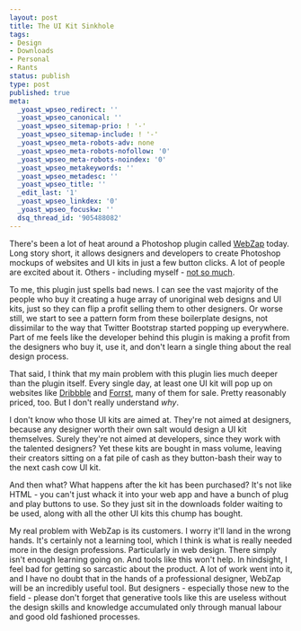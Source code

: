 ```yaml
---
layout: post
title: The UI Kit Sinkhole
tags:
- Design
- Downloads
- Personal
- Rants
status: publish
type: post
published: true
meta:
  _yoast_wpseo_redirect: ''
  _yoast_wpseo_canonical: ''
  _yoast_wpseo_sitemap-prio: ! '-'
  _yoast_wpseo_sitemap-include: ! '-'
  _yoast_wpseo_meta-robots-adv: none
  _yoast_wpseo_meta-robots-nofollow: '0'
  _yoast_wpseo_meta-robots-noindex: '0'
  _yoast_wpseo_metakeywords: ''
  _yoast_wpseo_metadesc: ''
  _yoast_wpseo_title: ''
  _edit_last: '1'
  _yoast_wpseo_linkdex: '0'
  _yoast_wpseo_focuskw: ''
  dsq_thread_id: '905488082'
---
```

There's been a lot of heat around a Photoshop plugin called <a href="http://webzap.uiparade.com">WebZap</a> today. Long story short, it allows designers and developers to create Photoshop mockups of websites and UI kits in just a few button clicks. A lot of people are excited about it. Others - including myself - <a href="https://twitter.com/_dte/statuses/262857925410832384">not so much</a>.

To me, this plugin just spells bad news. I can see the vast majority of the people who buy it creating a huge array of unoriginal web designs and UI kits, just so they can flip a profit selling them to other designers. Or worse still, we start to see a pattern form from these boilerplate designs, not dissimilar to the way that Twitter Bootstrap started popping up everywhere. Part of me feels like the developer behind this plugin is making a profit from the designers who buy it, use it, and don't learn a single thing about the real design process.

That said, I think that my main problem with this plugin lies much deeper than the plugin itself. Every single day, at least one UI kit will pop up on websites like <a href="http://dribbble.com">Dribbble</a> and <a href="http://forrst.com">Forrst</a>, many of them for sale. Pretty reasonably priced, too. But I don't really understand <em>why</em>.

I don't know who those UI kits are aimed at. They're not aimed at designers, because any designer worth their own salt would design a UI kit themselves. Surely they're not aimed at developers, since they work with the talented designers? Yet these kits are bought in mass volume, leaving their creators sitting on a fat pile of cash as they button-bash their way to the next cash cow UI kit.

And then what? What happens after the kit has been purchased? It's not like HTML - you can't just whack it into your web app and have a bunch of plug and play buttons to use. So they just sit in the downloads folder waiting to be used, along with all the other UI kits this chump has bought.

My real problem with WebZap is its customers. I worry it'll land in the wrong hands. It's certainly not a learning tool, which I think is what is really needed more in the design professions. Particularly in web design. There simply isn't enough learning going on. And tools like this won't help. In hindsight, I feel bad for getting so sarcastic about the product. A lot of work went into it, and I have no doubt that in the hands of a professional designer, WebZap will be an incredibly useful tool. But designers - especially those new to the field - please don't forget that generative tools like this are useless without the design skills and knowledge accumulated only through manual labour and good old fashioned processes.
